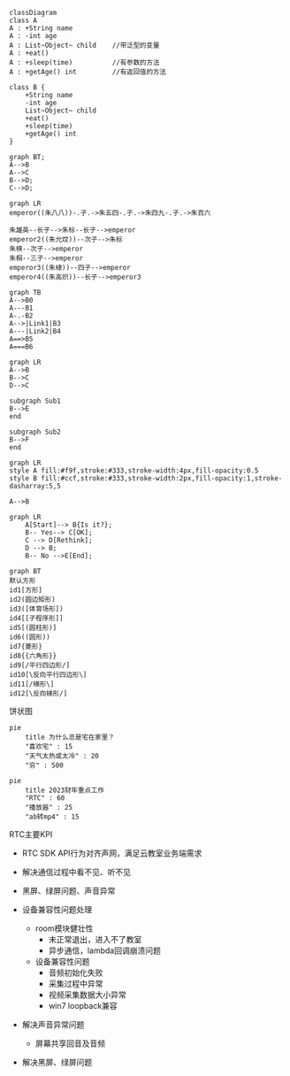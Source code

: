 ```mermaid
classDiagram
class A
A : +String name
A : -int age
A : List~Object~ child    //带泛型的变量
A : +eat()
A : +sleep(time)          //有参数的方法
A : +getAge() int         //有返回值的方法

class B {
    +String name
    -int age
    List~Object~ child
    +eat()
    +sleep(time)
    +getAge() int
}

```



``` mermaid
graph BT;
A-->B
A-->C
B-->D;
C-->D;
```

```mermaid
graph LR
emperor((朱八八))-.子.->朱五四-.子.->朱四九-.子.->朱百六

朱雄英--长子-->朱标--长子-->emperor
emperor2((朱允炆))--次子-->朱标
朱樉--次子-->emperor
朱棡--三子-->emperor
emperor3((朱棣))--四子-->emperor
emperor4((朱高炽))--长子-->emperor3
```





```mermaid
graph TB
A-->B0
A---B1
A-.-B2
A-->|Link1|B3
A---|Link2|B4
A==>B5
A===B6
```



```mermaid
graph LR
A-->B
B-->C
D-->C

subgraph Sub1
B-->E
end

subgraph Sub2
B-->F
end
```



```mermaid
graph LR
style A fill:#f9f,stroke:#333,stroke-width:4px,fill-opacity:0.5
style B fill:#ccf,stroke:#333,stroke-width:2px,fill-opacity:1,stroke-dasharray:5,5

A-->B
```



```mermaid
graph LR
    A[Start]--> B{Is it?};
    B-- Yes--> C[OK];
    C --> D[Rethink];
    D --> B;
    B-- No -->E[End];
```

```mermaid
graph BT
默认方形
id1[方形]
id2(圆边矩形)
id3([体育场形])
id4[[子程序形]]
id5[(圆柱形)]
id6((圆形))
id7{菱形}
id8{{六角形}}
id9[/平行四边形/]
id10[\反向平行四边形\]
id11[/梯形\]
id12[\反向梯形/]
```





饼状图



```mermaid
pie
    title 为什么总是宅在家里？
    "喜欢宅" : 15
    "天气太热或太冷" : 20
    "穷" : 500
```





```mermaid
pie
    title 2023财年重点工作
    "RTC" : 60
    "播放器" : 25
    "ab转mp4" : 15
```

RTC主要KPI

* RTC SDK API行为对齐声网，满足云教室业务端需求

* 解决通信过程中看不见、听不见

* 黑屏、绿屏问题、声音异常

* 设备兼容性问题处理

  

  

  * room模块健壮性
    * 未正常退出，进入不了教室
    * 异步通信，lambda回调崩溃问题
  * 设备兼容性问题
    * 音频初始化失败
    * 采集过程中异常
    * 视频采集数据大小异常
    * win7 loopback兼容

* 解决声音异常问题

  * 屏幕共享回音及音频

* 解决黑屏、绿屏问题

  

